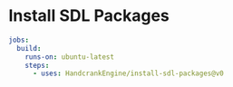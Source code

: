 # Install SDL Packages

```yml
jobs:
  build:
    runs-on: ubuntu-latest
    steps:
      - uses: HandcrankEngine/install-sdl-packages@v0
```

